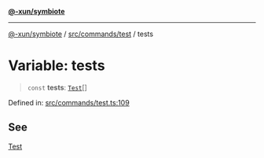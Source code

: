 [**@-xun/symbiote**](../../../../README.md)

***

[@-xun/symbiote](../../../../README.md) / [src/commands/test](../README.md) / tests

# Variable: tests

> `const` **tests**: [`Test`](../enumerations/Test.md)[]

Defined in: [src/commands/test.ts:109](https://github.com/Xunnamius/symbiote/blob/9d125f863e55b05b020914ff4ddfee626423b9b7/src/commands/test.ts#L109)

## See

[Test](../enumerations/Test.md)
